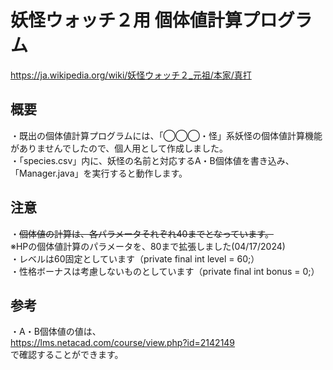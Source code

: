 # 妖怪ウォッチ２用 個体値計算プログラム
https://ja.wikipedia.org/wiki/妖怪ウォッチ２_元祖/本家/真打

## 概要
・既出の個体値計算プログラムには、「◯◯◯・怪」系妖怪の個体値計算機能がありませんでしたので、個人用として作成しました。<br>
・「species.csv」内に、妖怪の名前と対応するA・B個体値を書き込み、「Manager.java」を実行すると動作します。<br>

## 注意
・~~個体値の計算は、各パラメータそれぞれ40までとなっています。~~<br>
※HPの個体値計算のパラメータを、80まで拡張しました(04/17/2024)<br>
・レベルは60固定としています（private final int level = 60;）<br>
・性格ボーナスは考慮しないものとしています（private final int bonus = 0;）<br>

## 参考
・A・B個体値の値は、<br>
https://lms.netacad.com/course/view.php?id=2142149<br>
で確認することができます。
